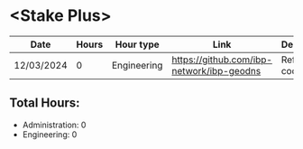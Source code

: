 # \<Stake Plus\>
| Date | Hours | Hour type | Link | Description | 
|---|---|---|---|---|
| 12/03/2024 | 0 | Engineering | https://github.com/ibp-network/ibp-geodns | Refactor code base

## Total Hours:
- Administration: 0
- Engineering: 0


